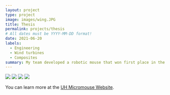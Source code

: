 ```yaml
---
layout: project
type: project
image: images/wing.JPG
title: Thesis
permalink: projects/thesis
# All dates must be YYYY-MM-DD format!
date: 2021-06-20
labels:
  - Engineering
  - Wind turbines
  - Composites
summary: My team developed a robotic mouse that won first place in the 2015 UH Micromouse competition.
---
```


<div class="ui small rounded images">
  <img class="ui image" src="../images/micromouse-robot.png">
  <img class="ui image" src="../images/micromouse-robot-2.jpg">
  <img class="ui image" src="../images/micromouse.jpg">
  <img class="ui image" src="../images/micromouse-circuit.png">
</div>


You can learn more at the [UH Micromouse Website](http://www-ee.eng.hawaii.edu/~mmouse/about.html).



